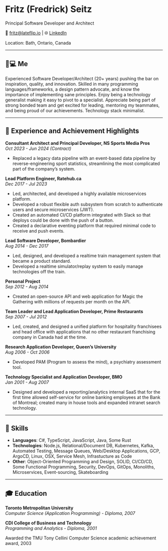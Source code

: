   # Fritz (Fredrick) Seitz
Principal Software Developer and Architect

📧 fritz@lateflip.io | 🌐 [LinkedIn](http://www.linkedin.com/in/fritz-fredrick-seitz-8a15194)

Location: Bath, Ontario, Canada

---

## 🧑💻 Me
Experienced Software Developer/Architect (20+ years) pushing the bar on inspiration, quality, and innovation. Skilled in many programming languages/frameworks, a design pattern advocate, and know the importance of implementing sane principles.  Enjoy being a technology generalist making it easy to pivot to a specialist. Appreciate being part of strong bonded team and get excited for leading, mentoring my teammates, and being proud of our achievements. Technology stack minimalist.


---

## 👏 Experience and Achievement Highlights

**Consultant Architect and Principal Developer, NS Sports Media Pros**  
*Oct 2023 - Jun 2024 (Contract)*
- Replaced a legacy data pipeline with an event-based data pipeline by reverse-engineering sport statistics, streamlining the most complicated part of the company’s system.

**Lead Platform Engineer, Ratehub.ca**  
*Dec 2017 - Jul 2023*
- Led, architected, and developed a highly available microservices platform.
- Developed a robust flexible auth subsystem from scratch to authenticate users and secure microservices (JWT).
- Created an automated CI/CD platform integrated with Slack so that deploys could be done with the push of a button.
- Created a declarative eventing platform that required minimal code to receive and push events.

**Lead Software Developer, Bombardier**  
*Aug 2014 - Dec 2017*
- Led, designed, and developed a realtime train management system that became a product standard.
- Developed a realtime simulator/replay system to easily manage technologies off the train.

**Personal Project**  
*Sep 2012 - Aug 2014*
- Created an open-source API and web application for Magic the Gathering with millions of requests per month on the API.

**Team Leader and Lead Application Developer, Prime Restaurants**  
*Sep 2007 - Jul 2012*
- Led, created, and designed a unified platform for hospitality franchisees and head office with applications that no other restaurant franchising company in Canada had at the time.

**Research Application Developer, Queen’s University**  
*Aug 2006 - Oct 2006*
- Developed PAM (Program to assess the mind), a psychiatry assessment tool.

**Technology Specialist and Application Developer, BMO**  
*Jan 2001 - Aug 2007*
- Designed and developed a reporting/analytics internal SaaS that for the first time allowed self-service for online banking employees at the Bank of Montreal; created many in house tools and expanded intranet search technology.

---

## 💪 Skills
- **Languages**: C#, TypeScript, JavaScript, Java, Some Rust
- **Technologies**: Node.js, Relational/Document DB, Kubernetes, Kafka, Automated Testing, Message Queues, Web/Desktop Applications, GCP, ArgoCD, Linux, OSX, Service Mesh, Infrastucture as Code
- **Other**: Object-Oriented Programming and Design, SOLID, CI/CD/CD, Some Functional Programming, Security, DevOps, GitOps, Monoliths, Microservices, Event-sourcing, Skateboarding

---

## 🎓 Education

**Toronto Metropolitan University**  
*Computer Science (Application Programming) - Diploma, 2007*

**CDI College of Business and Technology**  
*Programming and Analytics - Diploma, 2001*

Awarded the TMU Tony Cellini Computer Science academic achievement award, 2003
